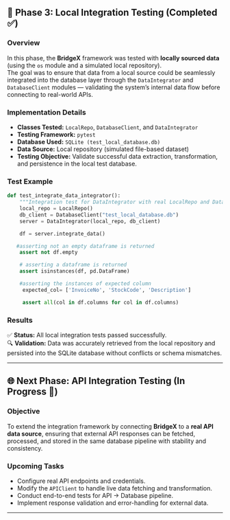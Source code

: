 ## 🧩 **Phase 3: Local Integration Testing (Completed ✅)**

### Overview  
In this phase, the **BridgeX** framework was tested with **locally sourced data** (using the `os` module and a simulated local repository).  
The goal was to ensure that data from a local source could be seamlessly integrated into the database layer through the `DataIntegrator` and `DatabaseClient` modules — validating the system’s internal data flow before connecting to real-world APIs.

### Implementation Details  
- **Classes Tested:** `LocalRepo`, `DatabaseClient`, and `DataIntegrator`  
- **Testing Framework:** `pytest`  
- **Database Used:** `SQLite (test_local_database.db)`  
- **Data Source:** Local repository (simulated file-based dataset)  
- **Testing Objective:** Validate successful data extraction, transformation, and persistence in the local test database.

### Test Example  
```python
def test_integrate_data_integrator():
    """Integration test for DataIntegrator with real LocalRepo and DatabaseClient"""
    local_repo = LocalRepo()
    db_client = DatabaseClient("test_local_database.db")
    server = DataIntegrator(local_repo, db_client)

    df = server.integrate_data()

   #asserting not an empty dataframe is returned
    assert not df.empty

    # asserting a dataframe is returned
    assert isinstances(df, pd.DataFrame)	

    #asserting the instances of expected column
     expected_col= ['InvoiceNo', 'StockCode', 'Description']

     assert all(col in df.columns for col in df.columns)
```

### Results  
✅ **Status:** All local integration tests passed successfully.  
🔍 **Validation:** Data was accurately retrieved from the local repository and persisted into the SQLite database without conflicts or schema mismatches.  

---

## 🌐 **Next Phase: API Integration Testing (In Progress 🔄)**

### Objective  
To extend the integration framework by connecting **BridgeX** to a **real API data source**, ensuring that external API responses can be fetched, processed, and stored in the same database pipeline with stability and consistency.

### Upcoming Tasks  
- Configure real API endpoints and credentials.  
- Modify the `APIClient` to handle live data fetching and transformation.  
- Conduct end-to-end tests for API → Database pipeline.  
- Implement response validation and error-handling for external data.  

---
